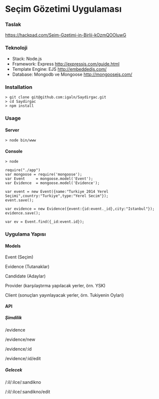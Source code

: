 # Seçim Gözetimi Uygulaması

### Taslak

https://hackpad.com/Seim-Gzetimi-in-Birlii-kOzmQOOluwG

### Teknoloji

* Stack: Node.js
* Framework: Express http://expressjs.com/guide.html
* Template Engine: EJS http://embeddedjs.com/
* Database: Mongodb ve Mongoose http://mongoosejs.com/

### Installation

```
> git clone git@github.com:igaln/Saydirgac.git
> cd Saydirgac
> npm install
```

### Usage

#### Server

```
> node bin/www
```

#### Console

```
> node

require("./app")
var mongoose = require('mongoose');
var Event     = mongoose.model('Event');
var Evidence  = mongoose.model('Evidence');

var event = new Event({name:"Turkiye 2014 Yerel Seçimi",country:"Turkiye",type:"Yerel Secim"});
event.save();

var evidence = new Evidence({event:{id:event._id},city:"Istanbul"});
evidence.save();

var ev = Event.find({_id:event.id});
```

### Uygulama Yapısı

#### Models

Event (Seçim)

Evidence (Tutanaklar)

Candidate (Adaylar)

Provider (karşılaştırma yapılacak yerler, örn. YSK)

Client (sonuçları yayınlayacak yerler, örn. Tukiyenin Oylari)

#### API

##### Şimdilik

/evidence

/evidence/new

/evidence/:id

/evidence/:id/edit

##### Gelecek

/:il/:ilce/:sandikno

/:il/:ilce/:sandikno/edit